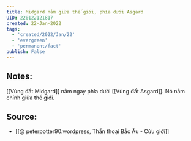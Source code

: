 ```yaml
---
title: Midgard nằm giữa thế giới, phía dưới Asgard
UID: 220122121817
created: 22-Jan-2022
tags:
  - 'created/2022/Jan/22'
  - 'evergreen'
  - 'permanent/fact'
publish: False
---
```

## Notes:
[[Vùng đất Midgard]] nằm ngay phía dưới [[Vùng đất Asgard]]. Nó nằm chính giữa thế giới.

## Source:
- [[@ peterpotter90.wordpress, Thần thoại Bắc Âu - Cửu giới]]


